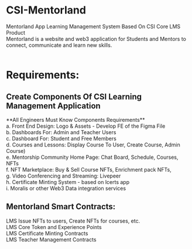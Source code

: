 # CSI-Mentorland
Mentorland App
Learning Management System Based On CSI Core LMS Product<br>
Mentorland is a website and web3 application for Students and Mentors to connect, communicate and learn new skills.<br><br>

<h1>Requirements:</h1>

<H2>Create Components Of CSI Learning Management Application</H2>
**All Engineers Must Know Components Requirements**<br>
a. Front End Design: Logo & Assets - Develop FE of the Figma File<br>
b. Dashboards For: Admin and Teacher Users<br>
c. Dashboard For: Student and Free Members<br>
d. Courses and Lessons: Display Course To User, Create Course, Admin Course)<br>
e. Mentorship Community Home Page: Chat Board, Schedule, Courses, NFTs<br>
f. NFT Marketplace: Buy & Sell Course NFTs, Enrichment pack NFTs,<br>
g. Video Conferencing and Streaming: Livepeer <br>
h. Certificate Minting System - based on lcerts app<br>
i. Moralis or other Web3 Data integration services<br>

	
<H2>Mentorland Smart Contracts:</h2>
LMS Issue NFTs to users, Create NFTs for courses, etc.<br>
LMS Core Token and Experience Points <br>
LMS Certificate Minting Contracts<br>
LMS Teacher Management Contracts<br>
